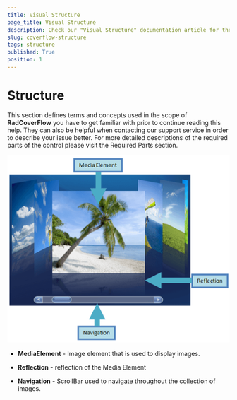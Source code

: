 ```yaml
---
title: Visual Structure
page_title: Visual Structure
description: Check our "Visual Structure" documentation article for the RadCoverflow WPF control.
slug: coverflow-structure
tags: structure
published: True
position: 1
---
```


# Structure

This section defines terms and concepts used in the scope of __RadCoverFlow__ you have to get familiar with prior to continue reading this help. They can also be helpful when contacting our support service in order to describe your issue better. For more detailed descriptions of the required parts of the control please visit the Required Parts section.

![](images/RadCoverFlow_structure.png)

* __MediaElement__ - Image element that is used to display images. 

* __Reflection__ - reflection of the Media Element 

* __Navigation__ - ScrollBar used to navigate throughout the collection of images.
